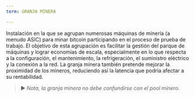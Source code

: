 ```yaml
---
term: GRANJA MINERA

---
```

Instalación en la que se agrupan numerosas máquinas de minería (a menudo ASIC) para minar bitcoin participando en el proceso de prueba de trabajo. El objetivo de esta agrupación es facilitar la gestión del parque de máquinas y lograr economías de escala, especialmente en lo que respecta a la configuración, el mantenimiento, la refrigeración, el suministro eléctrico y la conexión a la red. La granja minera también pretende mejorar la proximidad de los mineros, reduciendo así la latencia que podría afectar a su rentabilidad.

> ► *Nota, la granja minera no debe confundirse con el pool minero.*